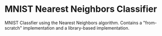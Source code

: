 # MNIST Nearest Neighbors Classifier
MNIST Classfier using the Nearest Neighbors algorithm. Contains a "from-scratch" implementation and a library-based implementation.
